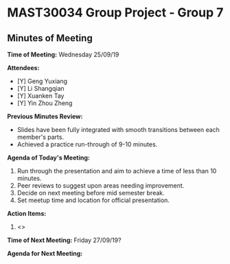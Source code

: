 # MAST30034 Group Project - Group 7
## Minutes of Meeting
**Time of Meeting:** Wednesday 25/09/19

**Attendees:**
* [Y] Geng Yuxiang      
* [Y] Li Shangqian      
* [Y] Xuanken Tay       
* [Y] Yin Zhou Zheng

**Previous Minutes Review:**
*  Slides have been fully integrated with smooth transitions between each
member's parts.
*  Achieved a practice run-through of 9-10 minutes.

**Agenda of Today's Meeting:**
1.  Run through the presentation and aim to achieve a time of less than 10 minutes.
2.  Peer reviews to suggest upon areas needing improvement.
3.  Decide on next meeting before mid semester break.
4.  Set meetup time and location for official presentation.

**Action Items:**
1.  <> 

**Time of Next Meeting:** Friday 27/09/19?

**Agenda for Next Meeting:**


